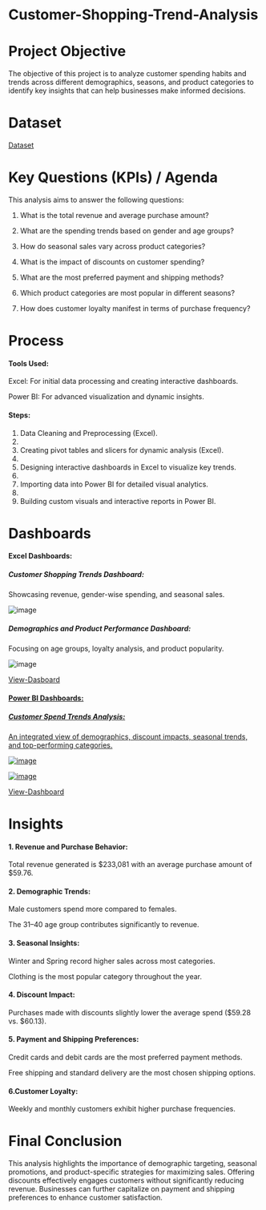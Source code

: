 # Customer-Shopping-Trend-Analysis
# Project Objective
The objective of this project is to analyze customer spending habits and trends across different demographics, seasons, and product categories to identify key insights that can help businesses make informed decisions.
# Dataset
<a href="https://github.com/Jaseela-Thayyil/Customer-Shopping-Trend-Analysis/commit/203ae219c9c8320ee18e1ea37907e9477ed272ee">Dataset<a/>
# Key Questions (KPIs) / Agenda
This analysis aims to answer the following questions:

1. What is the total revenue and average purchase amount?
   
2. What are the spending trends based on gender and age groups?
   
3. How do seasonal sales vary across product categories?
   
4. What is the impact of discounts on customer spending?
 
5. What are the most preferred payment and shipping methods?
   
6. Which product categories are most popular in different seasons?
 
7. How does customer loyalty manifest in terms of purchase frequency?
# Process
#### Tools Used:
 Excel: For initial data processing and creating interactive dashboards.
 
 Power BI: For advanced visualization and dynamic insights.
#### Steps:
 1. Data Cleaning and Preprocessing (Excel).
 2. 
 3. Creating pivot tables and slicers for dynamic analysis (Excel).
 4. 
 5. Designing interactive dashboards in Excel to visualize key trends.
 6. 
 7. Importing data into Power BI for detailed visual analytics.
 8. 
 9. Building custom visuals and interactive reports in Power BI.
# Dashboards
   #### Excel Dashboards:
   ##### Customer Shopping Trends Dashboard:    
   Showcasing revenue, gender-wise spending, and seasonal sales. 
   
   ![image](https://github.com/user-attachments/assets/1b079477-4008-4db9-a525-c1febb8114f1)

   #####  Demographics and Product Performance Dashboard:
   Focusing on age groups, loyalty analysis, and product popularity.
   
   ![image](https://github.com/user-attachments/assets/a088e4fb-77c5-4671-a9d6-f89d887c4ad0)
   
   <a href="https://github.com/Jaseela-Thayyil/Customer-Shopping-Trend-Analysis/blob/main/cuistomer%20spend%20trends%20project.xlsx">View-Dasboard<as/>
#### Power BI Dashboards:
##### Customer Spend Trends Analysis:
An integrated view of demographics, discount impacts, seasonal trends, and top-performing categories.

![image](https://github.com/user-attachments/assets/098c7ea8-3dec-48d9-be72-fa8640d864fa)

![image](https://github.com/user-attachments/assets/93c385ad-adb9-4818-981e-b17bd425b25a)

<a href="https://github.com/Jaseela-Thayyil/Customer-Shopping-Trend-Analysis/blob/main/customer-spend-trends.pbix">View-Dashboard<a/>

# Insights
#### 1. Revenue and Purchase Behavior:
Total revenue generated is $233,081 with an average purchase amount of $59.76.

#### 2. Demographic Trends:
Male customers spend more compared to females.

The 31–40 age group contributes significantly to revenue.

#### 3. Seasonal Insights:
Winter and Spring record higher sales across most categories.

Clothing is the most popular category throughout the year.

#### 4. Discount Impact:
Purchases made with discounts slightly lower the average spend ($59.28 vs. $60.13).

#### 5. Payment and Shipping Preferences:
Credit cards and debit cards are the most preferred payment methods.

Free shipping and standard delivery are the most chosen shipping options.

#### 6.Customer Loyalty:
Weekly and monthly customers exhibit higher purchase frequencies.
# Final Conclusion
This analysis highlights the importance of demographic targeting, seasonal promotions, and product-specific strategies for maximizing sales. Offering discounts effectively engages customers without significantly reducing revenue. Businesses can further capitalize on payment and shipping preferences to enhance customer satisfaction.
